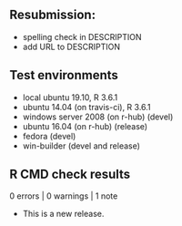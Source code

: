 ## Resubmission:

* spelling check in DESCRIPTION
* add URL to DESCRIPTION

## Test environments
* local ubuntu 19.10, R 3.6.1
* ubuntu 14.04 (on travis-ci), R 3.6.1
* windows server 2008 (on r-hub) (devel) 
* ubuntu 16.04 (on r-hub) (release)
* fedora (devel)
* win-builder (devel and release)

## R CMD check results

0 errors | 0 warnings | 1 note

* This is a new release.
